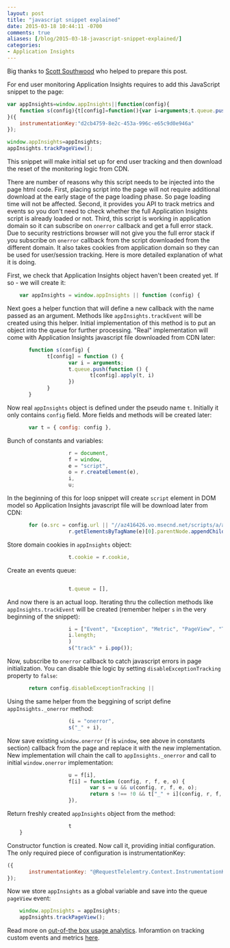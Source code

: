 ```yaml
---
layout: post
title: "javascript snippet explained"
date: 2015-03-18 10:44:11 -0700
comments: true
aliases: [/blog/2015-03-18-javascript-snippet-explained/]
categories:
- Application Insights 
---
```

Big thanks to [Scott Southwood](https://github.com/scsouthw) who helped to prepare this post.
 
For end user monitoring Application Insights requires to add this JavaScript snippet to the page:

``` javascript
var appInsights=window.appInsights||function(config){
    function s(config){t[config]=function(){var i=arguments;t.queue.push(function(){t[config].apply(t,i)})}}var t={config:config},r=document,f=window,e="script",o=r.createElement(e),i,u;for(o.src=config.url||"//az416426.vo.msecnd.net/scripts/a/ai.0.js",r.getElementsByTagName(e)[0].parentNode.appendChild(o),t.cookie=r.cookie,t.queue=[],i=["Event","Exception","Metric","PageView","Trace"];i.length;)s("track"+i.pop());return config.disableExceptionTracking||(i="onerror",s("_"+i),u=f[i],f[i]=function(config,r,f,e,o){var s=u&&u(config,r,f,e,o);return s!==!0&&t["_"+i](config,r,f,e,o),s}),t
}({
    instrumentationKey:"d2cb4759-8e2c-453a-996c-e65c9d0e946a"
});

window.appInsights=appInsights;
appInsights.trackPageView();
```

This snippet will make initial set up for end user tracking and then download the reset of the monitoring logic from CDN.

There are number of reasons why this script needs to be injected into the page html code. First, placing script into the page will not require additional download at the early stage of the page loading phase. So page loading time will not be affected. Second, it provides you API to track metrics and events so you don't need to check whether the full Application Insights script is already loaded or not. Third, this script is working in application domain so it can subscribe on ```onerror``` callback and get a full error stack. Due to security restrictions browser will not give you the full error stack if you subscribe on ```onerror``` callback from the script downloaded from the different domain. It also takes cookies from application domain so they can be used for user/session tracking. Here is more detailed explanation of what it is doing.

First, we check that Application Insights object haven't been created yet. If so - we will create it:
 
``` javascript
    var appInsights = window.appInsights || function (config) {
```

Next goes a helper function that will define a new callback with the name passed as an argument. Methods like ```appInsights.trackEvent``` will be created using this helper. Initial implementation of this method is to put an object into the queue for further processing. "Real" implementation will come with Application Insights javascript file downloaded from CDN later:

``` javascript
       function s(config) {
             t[config] = function () {
                    var i = arguments;
                    t.queue.push(function () {
                           t[config].apply(t, i)
                    })
             }
       }
```

Now real ```appInsights``` object is defined under the pseudo name ```t```. Initially it only contains ```config``` field. More fields and methods will be created later:
 
``` javascript
       var t = { config: config },
```

Bunch of constants and variables:

``` javascript
                    r = document,
                    f = window,
                    e = "script",
                    o = r.createElement(e),
                    i,
                    u;
```

In the beginning of this for loop snippet will create ```script``` element in DOM model so Application Insights javascript file will be download later from CDN: 

``` javascript
       for (o.src = config.url || "//az416426.vo.msecnd.net/scripts/a/ai.0.js",
                    r.getElementsByTagName(e)[0].parentNode.appendChild(o),
```

Store domain cookies in ```appInsights``` object:

``` javascript
                    t.cookie = r.cookie,
```

Create an events queue:

``` javascript

                    t.queue = [],
```

And now there is an actual loop. Iterating thru the collection methods like ```appInsights.trackEvent``` will be created (remember helper ```s``` in the very beginning of the snippet):

``` javascript
                    i = ["Event", "Exception", "Metric", "PageView", "Trace"];
                    i.length;
                    )
                    s("track" + i.pop());
```

Now, subscribe to ```onerror``` callback to catch javascript errors in page initialization. You can disable thie logic by setting ```disableExceptionTracking``` property to ```false```:

``` javascript
       return config.disableExceptionTracking ||
```

Using the same helper from the beggining of script define ```appInsights._onerror``` method:

``` javascript
                    (i = "onerror",
                    s("_" + i),
```

Now save existing ```window.onerror``` (```f``` is ```window```, see above in constants section) callback from the page and replace it with the new implementation. New implementation will chain the call to ```appInsights._onerror``` and call to initial ```window.onerror``` implementation:

``` javascript
                    u = f[i],
                    f[i] = function (config, r, f, e, o) {
                           var s = u && u(config, r, f, e, o);
                           return s !== !0 && t["_" + i](config, r, f, e, o), s
                    }),
```

Return freshly created ```appInsights``` object from the method:

``` javascript
                    t
    }
```

Constructor function is created. Now call it, providing initial configuration. The only required piece of configuration is instrumentationKey:

``` javascript
({
       instrumentationKey: "@RequestTelelemtry.Context.InstrumentationKey"
});
```

Now we store ```appInsights``` as a global variable and save into the queue ```pageView``` event:

``` javascript
    window.appInsights = appInsights;
    appInsights.trackPageView();
```

Read more on [out-of-the box usage analytics](http://azure.microsoft.com/en-gb/documentation/articles/app-insights-overview-usage/). Inforamtion on tracking custom events and metrics [here](http://azure.microsoft.com/en-gb/documentation/articles/app-insights-web-track-usage-custom-events-metrics/).

 